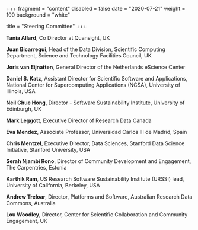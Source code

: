 +++
fragment = "content"
disabled = false
date = "2020-07-21"
weight = 100
background = "white"

title = "Steering Committee"
+++

**Tania Allard**, Co Director at Quansight, UK

**Juan Bicarregui**, Head of the Data Division, Scientific Computing Department, Science and Technology Facilities Council, UK

**Joris van Eijnatten**, General Director of the Netherlands eScience Center

**Daniel S. Katz**, Assistant Director for Scientific Software and Applications, National Center for Supercomputing Applications (NCSA), University of Illinois, USA

**Neil Chue Hong**, Director - Software Sustainability Institute, University of Edinburgh, UK

**Mark Leggott**, Executive Director of Research Data Canada 

**Eva Mendez**, Associate Professor, Universidad Carlos III de Madrid, Spain

**Chris Mentzel**, Executive Director, Data Sciences, Stanford Data Science Initiative, Stanford University, USA

**Serah Njambi Rono**, Director of Community Development and Engagement, The Carpentries, Estonia

**Karthik Ram**, US Research Software Sustainability Institute (URSSI) lead, University of California, Berkeley, USA

**Andrew Treloar**, Director,  Platforms and Software, Australian Research Data Commons, Australia

**Lou Woodley**, Director, Center for Scientific Collaboration and Community Engagement, UK 


